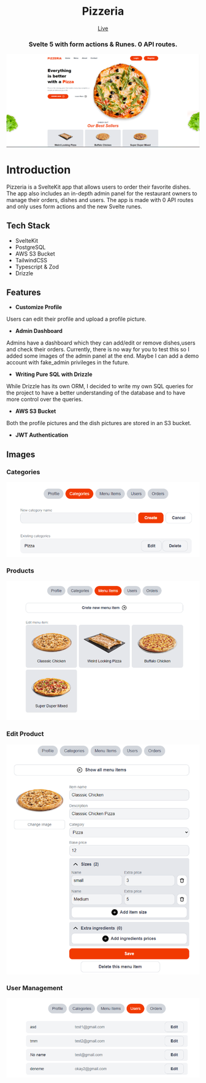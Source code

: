 <div align="center">
<h1>Pizzeria</h1>

[Live](https://beemusic.kutaybekleric.com/)

<h3>Svelte 5 with form actions & Runes. 0 API routes.</h3>
</div>

![Landing Page](./static/landing.png)

# Introduction

Pizzeria is a SvelteKit app that allows users to order their favorite dishes. The app also
includes an in-depth admin panel for the restaurant owners to manage their orders, dishes and
users. The app is made with 0 API routes and only uses form actions and the new Svelte runes.

## Tech Stack

- SvelteKit
- PostgreSQL
- AWS S3 Bucket
- TailwindCSS
- Typescript & Zod
- Drizzle

## Features

- <b>Customize Profile</b> <br>

Users can edit their profile and upload a profile picture.

- <b>Admin Dashboard</b><br>

Admins have a dashboard which they can add/edit or remove dishes,users and check their orders.
Currently, there is no way for you to test this so I added some images of the admin panel at the
end.
Maybe
I can add a demo account with fake_admin privileges in the future.

- <b>Writing Pure SQL with Drizzle</b> <br>

While Drizzle has its own ORM, I decided to write my own SQL queries for the project to have a
better understanding of the database and to have more control over the queries.

- <b>AWS S3 Bucket</b> <br>

Both the profile pictures and the dish pictures are stored in an S3 bucket.

- <b>JWT Authentication</b> <br>

## Images

### Categories

![Admin Dashboard, Categories](./static/categories.png)

### Products

![Admin Dashboard, Products](./static/products.png)

### Edit Product

![Admin Dashboard, Edit Product](./static/edit_product.png)

### User Management

![Admin Dashboard, Users](./static/users.png)

